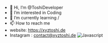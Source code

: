 - 👋 Hi, I’m @ToshiDeveloper
- 👀 I’m interested in Coding
- 🌱 I’m currently learning /
- 📫 How to reach me
- website: https://xyztoshi.de
- Instagram : contact@xyztoshi.de
![Javascript](https://img.shields.io/badge/-JavaScript-000000.svg?logo=javascript&logoColor=007ACC&longCache=true&style=for-the-badge)
<!---
ToshiDeveloper/ToshiDeveloper is a ✨ special ✨ repository because its `README.md` (this file) appears on your GitHub profile.
You can click the Preview link to take a look at your changes.
--->

